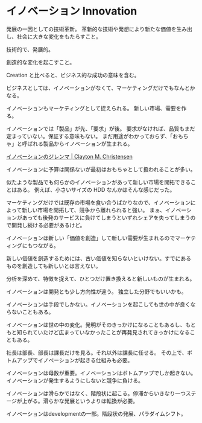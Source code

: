 # イノベーション Innovation

発展の一因としての技術革新。
革新的な技術や発想により新たな価値を生み出し、社会に大きな変化をもたらすこと。

技術的で、発展的。

創造的な変化を起こすこと。

Creation と比べると、ビジネス的な成功の意味を含む。

ビジネスとしては、イノベーションがなくて、マーケティングだけでもなんとかなる。

イノベーションもマーケティングとして捉えられる。
新しい市場、需要を作る。

イノベーションでは「製品」が先、「要求」が後。
要求がなければ、品質もまだ定まっていない。保証する意味もない。
まだ用途がわかっておらず、「おもちゃ」と呼ばれる製品からイノベーションが生まれる。

[イノベーションのジレンマ | Clayton M. Christensen](https://www.amazon.co.jp/dp/B009ILGWS6)

イノベーションに予算は関係ないが最初はおもちゃとして扱われることが多い。

似たような製品でも何らかのイノベーションがあって新しい市場を開拓できることはある。
例えば、小さいサイズの HDD なんかはそんな感じだった。

マーケティングだけでは既存の市場を食い合うばかりなので、イノベーションによって新しい市場を開拓して、競争から離れられると強い。
まぁ、イノベーションがあっても後発のサービスに負けてしまうといずれシェアを失ってしまうので開発し続ける必要があるけど。

イノベーションは新しい「価値を創造」して新しい需要が生まれるのでマーケティングにもつながる。

新しい価値を創造するためには、古い価値を知らないといけない。すでにあるものを創造しても新しいとは言えない。

分析を深めて、特徴を捉えて、ひとつだけ置き換えると新しいものが生まれる。

イノベーションは開発とも少し方向性が違う。
独立した分野でもいいかも。

イノベーションは手段でしかない。イノベーションを起こしても世の中が良くならないこともある。

イノベーションは世の中の変化。発明がそのきっかけになることもあるし、もともと知られていたけど広まっていなかったことが再発見されてきっかけになることもある。

社長は部長、部長は課長だけを見る。それ以外は課長に任せる。
その上で、ボトムアップでイノベーションが起きる仕組みも必要。

イノベーションは母数が重要。イノベーションはボトムアップでしか起きない。
イノベーションが発生するようにしないと競争に負ける。

イノベーションは滑らかではなく、階段状に起こる。停滞からいきなり一つステージが上がる。滑らかな発展というよりは転換が必要。

イノベーションはdevelopmentの一部。階段状の発展、パラダイムシフト。
